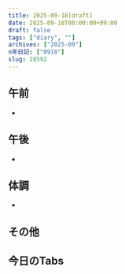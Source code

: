 ```yaml
---
title: 2025-09-18[draft]
date: 2025-09-18T00:00:00+09:00
draft: false
tags: ["diary", ""]
archives: ["2025-09"]
n年日記: ["0918"]
slug: 28592
---
```

## 午前
- 
## 午後
- 
## 体調
- 
## その他
## 今日のTabs
